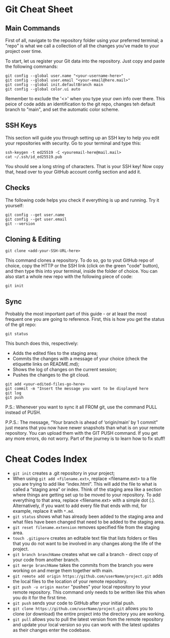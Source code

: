 # Git Cheat Sheet
## Main Commands
First of all, navigate to the repository folder using your preferred terminal; a "repo" is what we call a collection of all the changes you’ve made to your project over time.

To start, let us register your Git data into the repository. Just copy and paste the following commands:

```
git config --global user.name "<your-username-here>"
git config --global user.email "<your-email@here.mail>"
git config --global init.defaultBranch main
git config --global color.ui auto
```
Remember to exclude the '<>'  when you type your own info over there. This peice of code adds an identification to the git repo, changes teh default branch to "main", and set the automatic color scheme.

## SSH Keys
This section will guide you through setting up an SSH key to help you edit your repositories with security. Go to your terminal and type this:

```
ssh-keygen -t ed25519 -C <youremail-here@mail.mail>
cat ~/.ssh/id_ed25519.pub
```
You should see a long string of characters. That is your SSH key! Now copy that, head over to your GitHub account config section and add it.

## Checks
The following code helps you check if everything is up and running. Try it yourself:

```
git config --get user.name
git config --get user.email
git --version
```

## Cloning & Editing

```
git clone <add-your-SSH-URL-here>
```
This command clones a repository. To do so, go to yout GitHub repo of choice, copy the HTTP or the SSH link (click on the green "code" button), and then type this into your terminal, inside the folder of choice. You can also start a whole new repo with the following piece of code:

```
git init
```

## Sync
Probably the most important part of this guide - or at least the most frequent one you are going to reference. First, this is how you get the status of the git repo:

```
git status
```

This bunch does this, respectively:
- Adds the edited files to the staging area;
- Commits the changes with a message of your choice (check the etiquette links on README.md);
- Shows the log of changes on the current session;
- Pushes the changes to the git cloud. 

```
git add <your-edited-files-go-here>
git commit -m "Insert the message you want to be displayed here
git log
git push
```

P.S.: Whenever you want to sync it all FROM git, use the command PULL instead of PUSH.

P.P.S.: The message, “Your branch is ahead of ‘origin/main’ by 1 commit” just means that you now have newer snapshots than what is on your remote repository. You can upload them with the GIT PUSH command. If you get any more errors, do not worry. Part of the journey is to learn how to fix stuff!

# Cheat Codes Index
- `git init` creates a .git repository in your project;
- When using `git add <filename.ext>`, replace <filename.ext> to a file you are trying to add like “index.html”. This will add the file to what is called a “staging area” or index. Think of the staging area like a section where things are getting set up to be moved to your repository. To add everything to that area, replace <filename.ext> with a simple dot (.). Alternatively, if you want to add every file that ends with md, for example, replace it with `*.md`.
- `git status` shows what has already been added to the staging area and what files have been changed that need to be added to the staging area.
- `git reset filename.extension` removes specified file from the staging area.
- `touch .gitignore` creates an editable text file that lists folders or files that you do not want to be involved in any changes along the life of the project.
- `git branch branchName` creates what we call a branch - direct copy of your code from another branch.
- `git merge branchName` takes the commits from the branch you were working on and merge them together with main.
- `git remote add origin https://github.com/userName/project.git` adds the local files to the location of your remote repository.
- `git push -u origin master` "pushes" your local repository to your remote repository. This command only needs to be written like this when you do it for the first time.
- `git push` sends your code to GitHub after your initial push.
- `git clone https://github.com/userName/project.git` allows you to clone (or download) the entire project into the directory you are working.
- `git pull` allows you to pull the latest version from the remote repository and update your local version so you can work with the latest updates as their changes enter the codebase.
